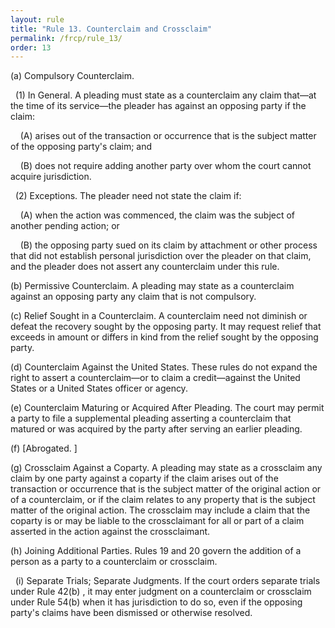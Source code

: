 ```yaml
---
layout: rule
title: "Rule 13. Counterclaim and Crossclaim"
permalink: /frcp/rule_13/
order: 13
---
```


(a) Compulsory Counterclaim.


&nbsp;&nbsp;(1) In General. A pleading must state as a counterclaim any claim that—at the time of its service—the pleader has against an opposing party if the claim:


&nbsp;&nbsp;&nbsp;&nbsp;(A) arises out of the transaction or occurrence that is the subject matter of the opposing party's claim; and


&nbsp;&nbsp;&nbsp;&nbsp;(B) does not require adding another party over whom the court cannot acquire jurisdiction.


&nbsp;&nbsp;(2) Exceptions. The pleader need not state the claim if:


&nbsp;&nbsp;&nbsp;&nbsp;(A) when the action was commenced, the claim was the subject of another pending action; or


&nbsp;&nbsp;&nbsp;&nbsp;(B) the opposing party sued on its claim by attachment or other process that did not establish personal jurisdiction over the pleader on that claim, and the pleader does not assert any counterclaim under this rule.


(b) Permissive Counterclaim. A pleading may state as a counterclaim against an opposing party any claim that is not compulsory.


(c) Relief Sought in a Counterclaim. A counterclaim need not diminish or defeat the recovery sought by the opposing party. It may request relief that exceeds in amount or differs in kind from the relief sought by the opposing party.


(d) Counterclaim Against the United States. These rules do not expand the right to assert a counterclaim—or to claim a credit—against the United States or a United States officer or agency.


(e) Counterclaim Maturing or Acquired After Pleading. The court may permit a party to file a supplemental pleading asserting a counterclaim that matured or was acquired by the party after serving an earlier pleading.


(f) [Abrogated. ]


(g) Crossclaim Against a Coparty. A pleading may state as a crossclaim any claim by one party against a coparty if the claim arises out of the transaction or occurrence that is the subject matter of the original action or of a counterclaim, or if the claim relates to any property that is the subject matter of the original action. The crossclaim may include a claim that the coparty is or may be liable to the crossclaimant for all or part of a claim asserted in the action against the crossclaimant.


(h) Joining Additional Parties. Rules 19 and 20 govern the addition of a person as a party to a counterclaim or crossclaim.


&nbsp;&nbsp;(i) Separate Trials; Separate Judgments. If the court orders separate trials under Rule 42(b) , it may enter judgment on a counterclaim or crossclaim under Rule 54(b) when it has jurisdiction to do so, even if the opposing party's claims have been dismissed or otherwise resolved.
